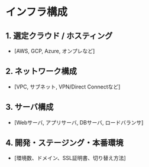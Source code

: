 # インフラ構成

## 1. 選定クラウド / ホスティング
- [AWS, GCP, Azure, オンプレなど]

## 2. ネットワーク構成
- [VPC, サブネット, VPN/Direct Connectなど]

## 3. サーバ構成
- [Webサーバ, アプリサーバ, DBサーバ, ロードバランサ]

## 4. 開発・ステージング・本番環境
- [環境数、ドメイン、SSL証明書、切り替え方法]